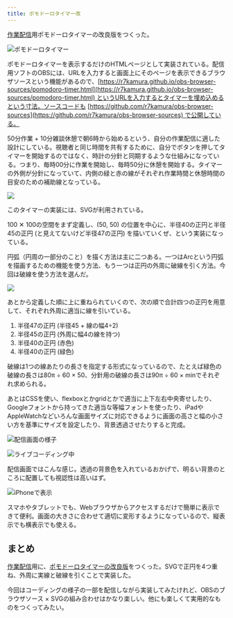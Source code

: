 ```yaml
---
title: ポモドーロタイマー改
---
```

[作業配信](https://www.youtube.com/c/r7kamura)用ポモドーロタイマーの改良版をつくった。

![](https://lh6.googleusercontent.com/DhN6_X_PSUtUQXCzNQtKeU18WyE_QTMfhdQBicM0BAjhPVT2V77iY_To2344uuCOtSivvTxuMFhZ-FclcdBbfBPom6j59B_16jKVLpxqPt77iJvU_31ma4z_hccXD7Iqj3iJm0g79y9pp6wzrGt_1iV1qbJ9FSs99XJzTrdNm7Ho9W-YDSguzJzgqHOpGA "ポモドーロタイマー")

ポモドーロタイマーを表示するだけのHTMLページとして実装されている。配信用ソフトのOBSには、URLを入力すると画面上にそのページを表示できるブラウザソースという機能があるので、[https://r7kamura.github.io/obs-browser-sources/pomodoro-timer.html](https://r7kamura.github.io/obs-browser-sources/pomodoro-timer.html) というURLを入力するとタイマーを埋め込めるという寸法。ソースコードも [https://github.com/r7kamura/obs-browser-sources](https://github.com/r7kamura/obs-browser-sources) で公開している。

50分作業 + 10分雑談休憩で朝6時から始めるという、自分の作業配信に適した設計にしている。視聴者と同じ時間を共有するために、自分でボタンを押してタイマーを開始するのではなく、時計の分針と同期するような仕組みになっている。つまり、毎時00分に作業を開始し、毎時50分に休憩を開始する。タイマーの外側が分針になっていて、内側の緑と赤の線がそれぞれ作業時間と休憩時間の目安のための補助線となっている。

![](https://lh4.googleusercontent.com/eE_j_1Of794nuThJdFHONnwKo5uEwq7uJyfH3IIZrhk-f1v8cE0YnHeYaLN-fcx2RVdCsYTGRys83zVwAuzyC040ftyhuLHw4-46gakv_i8jJ5RO1D8_RJWulh20D4gNjzPE_zZhWk0CpSQYEV1EsaUSF720KZ72Txi57JSSwehp1lbtfJdnw7CKGrq5RQ)

このタイマーの実装には、SVGが利用されている。

100 ✕ 100の空間をまず定義し、(50, 50) の位置を中心に、半径40の正円と半径45の正円 (と見えてないけど半径47の正円) を描いていくぜ、という実装になっている。

円弧（円周の一部分のこと）を描く方法は主に二つある。一つはArcという円弧を描画するための機能を使う方法、もう一つは正円の外周に破線を引く方法。今回は破線を使う方法を選んだ。

![](https://lh4.googleusercontent.com/17QtNrO-t0lCRtjpgftGTqzBHkMN8GZmDXsuOA0O1cRYF42Ymm4OyoZdAHEjC1c9k5cOhmBpetz0PsmANn4rh8QuINVDwudk0r5vCaLsBxgBACMqcV9UqzsrLDGaMqPDkWHlYIGk3HmbRMvFC5_lUpCfq15rjV5moYQ3GndFbRF3DyT-gd-cU1SRLLys6A)

あとから定義した順に上に重ねられていくので、次の順で合計四つの正円を用意して、それぞれ外周に適当に線を引いている。

1.  半径47の正円 (半径45 + 線の幅4÷2)
2.  半径45の正円 (外周に幅4の線を持つ)
3.  半径40の正円 (赤色)
4.  半径40の正円 (緑色)

破線は1つの線あたりの長さを指定する形式になっているので、たとえば緑色の破線の長さは80π ÷ 60 × 50、分針用の破線の長さは90π ÷ 60 × minでそれぞれ求められる。

あとはCSSを使い、flexboxとかgridとかで適当に上下左右中央寄せしたり、Googleフォントから持ってきた適当な等幅フォントを使ったり、iPadやAppleWatchなどいろんな画面サイズに対応できるように画面の高さと幅の小さい方を基準にサイズを設定したり、背景透過させたりすると完成。

![](https://lh4.googleusercontent.com/DoysOKw1ONY2iFxdyeGtIt1fq0jsHWYRFxhru5LdvQK3Y-1vc24IxmgtwQfF2I8OuWRe4pXiEtVgdrxU9r4WygFzmVB_K3-q3wxT6baNxP51sl73tYwVtgFKX9B1ENctlwz0reZve1cCSr6kAR14r8M6x_PInFU3C531eP3NWxEM7CNgz6TwhN3GTSGTfQ "配信画面の様子")

![](https://lh3.googleusercontent.com/qKrxe5yT_fwBQCDUE0FkaR8jLdC3_d78xna33kv9vyt1z05GuQFS07634KQUHkeSUrK7rJGC4eGndpVDpXIkulrJbRyr4ktYZac59qdxTvDFc_mLQNJdZUxAlwOBtZTrf6cwvXFCjRTufc5CjjWoTAc0iwO_a5uV1X00i7ZgfJ9okv948mmUSMsCzio0-Q "ライブコーディング中")

配信画面ではこんな感じ。透過の背景色を入れているおかげで、明るい背景のところに配置しても視認性は高いはず。

![](https://lh4.googleusercontent.com/pKo71zJOKxg1sZUjROnHJzWXm6Wjj3szgO2_81wZA6sSiAmFf18G8zaBOcw7XUjwE9FndlSsIRjJ0mK2Q3ELows5d_4921I-JSSyUF8V9HxjEzISaqFIoL_x6Vp9Gpsi50tNyKlE6YAy0xFwhqwYVkAqSGKNW_oQPepsbj9lKVJi7kOBtSj0gNgMcpWCaw "iPhoneで表示")

スマホやタブレットでも、Webブラウザからアクセスするだけで簡単に表示できて便利。画面の大きさに合わせて適切に変形するようになっているので、縦表示でも横表示でも使える。

まとめ
---

[作業配信](https://www.youtube.com/c/r7kamura)用に、[ポモドーロタイマーの改良版](https://github.com/r7kamura/obs-browser-sources)をつくった。SVGで正円を4つ重ね、外周に実線と破線を引くことで実装した。

今回はコーディングの様子の一部を配信しながら実装してみたけれど、OBSのブラウザソース × SVGの組み合わせはかなり楽しい。他にも楽しくて実用的なものをつくってみたい。
